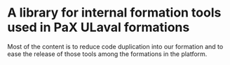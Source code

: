 # A library for internal formation tools used in PaX ULaval formations
Most of the content is to reduce code duplication into our formation and to ease the release of those tools among 
the formations in the platform.

